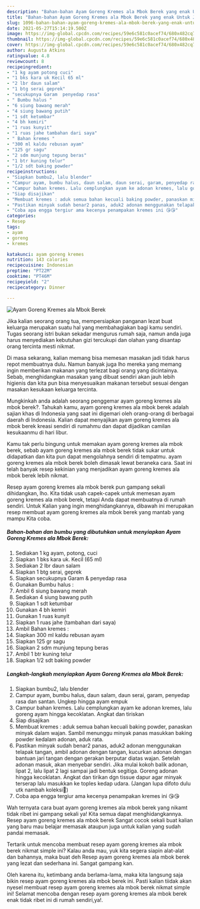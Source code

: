 ```yaml
---
description: "Bahan-bahan Ayam Goreng Kremes ala Mbok Berek yang enak Untuk Jualan"
title: "Bahan-bahan Ayam Goreng Kremes ala Mbok Berek yang enak Untuk Jualan"
slug: 1096-bahan-bahan-ayam-goreng-kremes-ala-mbok-berek-yang-enak-untuk-jualan
date: 2021-05-27T15:14:19.500Z
image: https://img-global.cpcdn.com/recipes/59e6c581c0acef74/680x482cq70/ayam-goreng-kremes-ala-mbok-berek-foto-resep-utama.jpg
thumbnail: https://img-global.cpcdn.com/recipes/59e6c581c0acef74/680x482cq70/ayam-goreng-kremes-ala-mbok-berek-foto-resep-utama.jpg
cover: https://img-global.cpcdn.com/recipes/59e6c581c0acef74/680x482cq70/ayam-goreng-kremes-ala-mbok-berek-foto-resep-utama.jpg
author: Augusta Atkins
ratingvalue: 4.8
reviewcount: 8
recipeingredient:
- "1 kg ayam potong cuci"
- "1 bks kara uk Kecil 65 ml"
- "2 lbr daun salam"
- "1 btg serai geprek"
- "secukupnya Garam  penyedap rasa"
- " Bumbu halus "
- "6 siung bawang merah"
- "4 siung bawang putih"
- "1 sdt ketumbar"
- "4 bh kemiri"
- "1 ruas kunyit"
- "1 ruas jahe tambahan dari saya"
- " Bahan kremes "
- "300 ml kaldu rebusan ayam"
- "125 gr sagu"
- "2 sdm munjung tepung beras"
- "1 btr kuning telur"
- "1/2 sdt baking powder"
recipeinstructions:
- "Siapkan bumbu2, lalu blender"
- "Campur ayam, bumbu halus, daun salam, daun serai, garam, penyedap rasa dan santan. Ungkep hingga ayam empuk"
- "Campur bahan kremes. Lalu cemplungkan ayam ke adonan kremes, lalu goreng ayam hingga kecoklatan. Angkat dan tiriskan"
- "Siap disajikan"
- "Membuat kremes : aduk semua bahan kecuali baking powder, panaskan minyak dalam wajan. Sambil menunggu minyak panas masukkan baking powder kedalam adonan, aduk rata."
- "Pastikan minyak sudah benar2 panas, aduk2 adonan menggunakan telapak tangan, ambil adonan dengan tangan, kucurkan adonan dengan bantuan jari tangan dengan gerakan berputar diatas wajan. Setelah adonan masuk, akan menyebar sendiri. Jika mulai kokoh balik adonan, lipat 2, lalu lipat 2 lagi sampai jadi bentuk segitiga. Goreng adonan hingga kecoklatan. Angkat dan tirikan dgn tissue dapur agar minyak terserap lalu masukkan ke toples kedap udara. (Jangan lupa difoto dulu utk nambah koleksi🤣)"
- "Coba apa engga tergiur ama kecenya penampakan kremes ini 😘😘"
categories:
- Resep
tags:
- ayam
- goreng
- kremes

katakunci: ayam goreng kremes 
nutrition: 143 calories
recipecuisine: Indonesian
preptime: "PT22M"
cooktime: "PT46M"
recipeyield: "2"
recipecategory: Dinner

---
```



![Ayam Goreng Kremes ala Mbok Berek](https://img-global.cpcdn.com/recipes/59e6c581c0acef74/680x482cq70/ayam-goreng-kremes-ala-mbok-berek-foto-resep-utama.jpg)

Jika kalian seorang orang tua, mempersiapkan panganan lezat buat keluarga merupakan suatu hal yang membahagiakan bagi kamu sendiri. Tugas seorang istri bukan sekadar mengurus rumah saja, namun anda juga harus menyediakan kebutuhan gizi tercukupi dan olahan yang disantap orang tercinta mesti nikmat.

Di masa  sekarang, kalian memang bisa memesan masakan jadi tidak harus repot membuatnya dulu. Namun banyak juga lho mereka yang memang ingin memberikan makanan yang terlezat bagi orang yang dicintainya. Sebab, menghidangkan masakan yang dibuat sendiri akan jauh lebih higienis dan kita pun bisa menyesuaikan makanan tersebut sesuai dengan masakan kesukaan keluarga tercinta. 



Mungkinkah anda adalah seorang penggemar ayam goreng kremes ala mbok berek?. Tahukah kamu, ayam goreng kremes ala mbok berek adalah sajian khas di Indonesia yang saat ini digemari oleh orang-orang di berbagai daerah di Indonesia. Kalian dapat menyajikan ayam goreng kremes ala mbok berek kreasi sendiri di rumahmu dan dapat dijadikan camilan kesukaanmu di hari libur.

Kamu tak perlu bingung untuk memakan ayam goreng kremes ala mbok berek, sebab ayam goreng kremes ala mbok berek tidak sukar untuk didapatkan dan kita pun dapat mengolahnya sendiri di tempatmu. ayam goreng kremes ala mbok berek boleh dimasak lewat beraneka cara. Saat ini telah banyak resep kekinian yang menjadikan ayam goreng kremes ala mbok berek lebih nikmat.

Resep ayam goreng kremes ala mbok berek pun gampang sekali dihidangkan, lho. Kita tidak usah capek-capek untuk memesan ayam goreng kremes ala mbok berek, tetapi Anda dapat membuatnya di rumah sendiri. Untuk Kalian yang ingin menghidangkannya, dibawah ini merupakan resep membuat ayam goreng kremes ala mbok berek yang mantab yang mampu Kita coba.

<!--inarticleads1-->

##### Bahan-bahan dan bumbu yang dibutuhkan untuk menyiapkan Ayam Goreng Kremes ala Mbok Berek:

1. Sediakan 1 kg ayam, potong, cuci
1. Siapkan 1 bks kara uk. Kecil (65 ml)
1. Sediakan 2 lbr daun salam
1. Siapkan 1 btg serai, geprek
1. Siapkan secukupnya Garam &amp; penyedap rasa
1. Gunakan  Bumbu halus :
1. Ambil 6 siung bawang merah
1. Sediakan 4 siung bawang putih
1. Siapkan 1 sdt ketumbar
1. Gunakan 4 bh kemiri
1. Gunakan 1 ruas kunyit
1. Siapkan 1 ruas jahe (tambahan dari saya)
1. Ambil  Bahan kremes :
1. Siapkan 300 ml kaldu rebusan ayam
1. Siapkan 125 gr sagu
1. Siapkan 2 sdm munjung tepung beras
1. Ambil 1 btr kuning telur
1. Siapkan 1/2 sdt baking powder




<!--inarticleads2-->

##### Langkah-langkah menyiapkan Ayam Goreng Kremes ala Mbok Berek:

1. Siapkan bumbu2, lalu blender
1. Campur ayam, bumbu halus, daun salam, daun serai, garam, penyedap rasa dan santan. Ungkep hingga ayam empuk
1. Campur bahan kremes. Lalu cemplungkan ayam ke adonan kremes, lalu goreng ayam hingga kecoklatan. Angkat dan tiriskan
1. Siap disajikan
1. Membuat kremes : aduk semua bahan kecuali baking powder, panaskan minyak dalam wajan. Sambil menunggu minyak panas masukkan baking powder kedalam adonan, aduk rata.
1. Pastikan minyak sudah benar2 panas, aduk2 adonan menggunakan telapak tangan, ambil adonan dengan tangan, kucurkan adonan dengan bantuan jari tangan dengan gerakan berputar diatas wajan. Setelah adonan masuk, akan menyebar sendiri. Jika mulai kokoh balik adonan, lipat 2, lalu lipat 2 lagi sampai jadi bentuk segitiga. Goreng adonan hingga kecoklatan. Angkat dan tirikan dgn tissue dapur agar minyak terserap lalu masukkan ke toples kedap udara. (Jangan lupa difoto dulu utk nambah koleksi🤣)
1. Coba apa engga tergiur ama kecenya penampakan kremes ini 😘😘




Wah ternyata cara buat ayam goreng kremes ala mbok berek yang nikamt tidak ribet ini gampang sekali ya! Kita semua dapat menghidangkannya. Resep ayam goreng kremes ala mbok berek Sangat cocok sekali buat kalian yang baru mau belajar memasak ataupun juga untuk kalian yang sudah pandai memasak.

Tertarik untuk mencoba membuat resep ayam goreng kremes ala mbok berek nikmat simple ini? Kalau anda mau, yuk kita segera siapin alat-alat dan bahannya, maka buat deh Resep ayam goreng kremes ala mbok berek yang lezat dan sederhana ini. Sangat gampang kan. 

Oleh karena itu, ketimbang anda berlama-lama, maka kita langsung saja bikin resep ayam goreng kremes ala mbok berek ini. Pasti kalian tiidak akan nyesel membuat resep ayam goreng kremes ala mbok berek nikmat simple ini! Selamat mencoba dengan resep ayam goreng kremes ala mbok berek enak tidak ribet ini di rumah sendiri,ya!.


